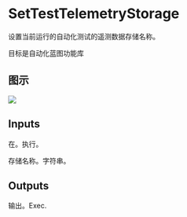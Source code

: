 # SetTestTelemetryStorage

设置当前运行的自动化测试的遥测数据存储名称。

目标是自动化蓝图功能库

## 图示

![]($-20221218-18095911.png)

## Inputs

在。执行。

存储名称。字符串。 

## Outputs

输出。Exec.
